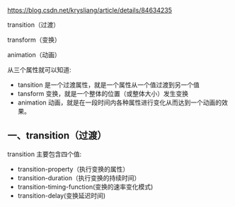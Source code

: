 https://blog.csdn.net/krysliang/article/details/84634235

transition（过渡）

transform（变换）

animation（动画）

从三个属性就可以知道:

- tansition 是一个过渡属性，就是一个属性从一个值过渡到另一个值
- tansform 变换，就是一个整体的位置（或整体大小）发生变换
- animation 动画，就是在一段时间内各种属性进行变化从而达到一个动画的效果。

## 一、transition（过渡）

transition 主要包含四个值:

- transition-property（执行变换的属性）
- transition-duration（执行变换的持续时间）
- transition-timing-function(变换的速率变化模式)
- transition-delay(变换延迟时间)
